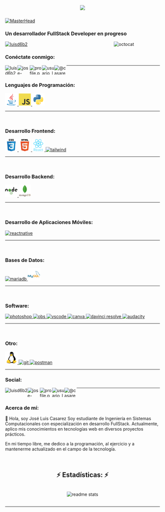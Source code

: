 <h1 align="center">
    <img src="https://readme-typing-svg.herokuapp.com/?font=Righteous&size=35&center=true&vCenter=true&width=500&height=70&duration=4000&lines=¡Hola+!+👋;+Soy+Jose+Luis+Casarez!" />
</h1>

[![MasterHead](https://firebasestorage.googleapis.com/v0/b/flexi-coding.appspot.com/o/dempgi7-520f8d5f-63d4-4453-8822-dbc149ae27f8.gif?alt=media&token=91c0c7b2-93c3-4029-b011-1a8703c5730d)](https://rishavchanda.io)

<h3 align="left">Un desarrollador FullStack Developer en progreso</h3>

<!-- Imagen a la derecha -->
<div align="left">
  <img src="octocat-1723960800093.png" alt="octocat" width="150" align="right">

<p align="left"> <a href="https://twitter.com/luisd6b2" target="blank"><img src="https://img.shields.io/twitter/follow/luisd6b2?logo=twitter&style=for-the-badge" alt="luisd6b2" /></a> </p>

<h3 align="left">Conéctate conmigo:</h3>
<p align="left">
<a href="https://twitter.com/luisd6b2" target="_blank"><img align="left" src="https://raw.githubusercontent.com/rahuldkjain/github-profile-readme-generator/master/src/images/icons/Social/twitter.svg" alt="luisd6b2" height="30" width="40" /></a>
<a href="https://linkedin.com/in/jose-luis-casarez-ortiz-3b641b2a3" target="blank"><img align="left" src="https://raw.githubusercontent.com/rahuldkjain/github-profile-readme-generator/master/src/images/icons/Social/linked-in-alt.svg" alt="jose-luis-casarez-ortiz-3b641b2a3" height="30" width="40" /></a>
<a href="https://fb.com/profile.php?id=61557954865609" target="blank"><img align="left" src="https://raw.githubusercontent.com/rahuldkjain/github-profile-readme-generator/master/src/images/icons/Social/facebook.svg" alt="profile.php?id=61557954865609" height="30" width="40" /></a>
<a href="https://instagram.com/usuario_luis_" target="blank"><img align="left" src="https://raw.githubusercontent.com/rahuldkjain/github-profile-readme-generator/master/src/images/icons/Social/instagram.svg" alt="usuario_luis_" height="30" width="40" /></a>
<a href="https://www.youtube.com/@casarexz" target="blank"><img align="left" src="https://raw.githubusercontent.com/rahuldkjain/github-profile-readme-generator/master/src/images/icons/Social/youtube.svg" alt="@casarexz" height="30" width="40" /></a>
</p>
<hr/>
<br>

<h3 align="left">Lenguajes de Programación:</h3>
<p align="left">
  <a href="https://www.java.com" target="_blank" rel="noreferrer"> <img src="https://raw.githubusercontent.com/devicons/devicon/master/icons/java/java-original.svg" alt="java" width="40" height="40"/> </a> 
  <a href="https://developer.mozilla.org/en-US/docs/Web/JavaScript" target="_blank" rel="noreferrer"> <img src="https://raw.githubusercontent.com/devicons/devicon/master/icons/javascript/javascript-original.svg" alt="javascript" width="40" height="40"/> </a>
  <a href="https://www.python.org" target="_blank" rel="noreferrer"> <img src="https://raw.githubusercontent.com/devicons/devicon/master/icons/python/python-original.svg" alt="python" width="40" height="40"/> </a> 
</p>
<hr/>
<br>

<h3 align="left">Desarrollo Frontend:</h3>
<p align="left">
  <a href="https://www.w3schools.com/css/" target="_blank" rel="noreferrer"> <img src="https://raw.githubusercontent.com/devicons/devicon/master/icons/css3/css3-original-wordmark.svg" alt="css3" width="40" height="40"/> </a> 
  <a href="https://www.w3.org/html/" target="_blank" rel="noreferrer"> <img src="https://raw.githubusercontent.com/devicons/devicon/master/icons/html5/html5-original-wordmark.svg" alt="html5" width="40" height="40"/> </a> 
  <a href="https://reactjs.org/" target="_blank" rel="noreferrer"> <img src="https://raw.githubusercontent.com/devicons/devicon/master/icons/react/react-original-wordmark.svg" alt="react" width="40" height="40"/> </a> 
  <a href="https://tailwindcss.com/" target="_blank" rel="noreferrer"> <img src="https://www.vectorlogo.zone/logos/tailwindcss/tailwindcss-icon.svg" alt="tailwind" width="40" height="40"/> </a>
</p>
<hr/>
<br>

<h3 align="left">Desarrollo Backend:</h3>
<p align="left">
  <a href="https://nodejs.org" target="_blank" rel="noreferrer"> <img src="https://raw.githubusercontent.com/devicons/devicon/master/icons/nodejs/nodejs-original-wordmark.svg" alt="nodejs" width="40" height="40"/> </a> 
  <a href="https://www.mongodb.com/" target="_blank" rel="noreferrer"> <img src="https://raw.githubusercontent.com/devicons/devicon/master/icons/mongodb/mongodb-original-wordmark.svg" alt="mongodb" width="40" height="40"/> </a>
</p>
<hr/>
<br>

<h3 align="left">Desarrollo de Aplicaciones Móviles:</h3>
<p align="left">
  <a href="https://reactnative.dev/" target="_blank" rel="noreferrer"> <img src="https://reactnative.dev/img/header_logo.svg" alt="reactnative" width="40" height="40"/> </a>
</p>
<hr/>
<br>

<h3 align="left">Bases de Datos:</h3>
<p align="left">
  <a href="https://mariadb.org/" target="_blank" rel="noreferrer"> <img src="https://www.vectorlogo.zone/logos/mariadb/mariadb-icon.svg" alt="mariadb" width="40" height="40"/> </a>
  <a href="https://www.mysql.com/" target="_blank" rel="noreferrer"> <img src="https://raw.githubusercontent.com/devicons/devicon/master/icons/mysql/mysql-original-wordmark.svg" alt="mysql" width="40" height="40"/> </a>
</p>
<hr/>
<br>

<h3 align="left">Software:</h3>
<p align="left">
  <a href="https://www.photoshop.com/en" target="_blank" rel="noreferrer"> <img src="https://pngimg.com/uploads/photoshop/photoshop_PNG68.png" alt="photoshop" width="40" height="40"/> </a>
  <a href="https://obsproject.com/" target="_blank" rel="noreferrer"> <img src="https://iconape.com/wp-content/files/ih/122083/png/OBS_Studio_Logo.png" alt="obs" width="40" height="40"/> </a>
  <a href="https://code.visualstudio.com/" target="_blank" rel="noreferrer"> <img src="https://code.visualstudio.com/assets/images/code-stable.png" alt="vscode" width="40" height="40"/> </a>
  <a href="https://www.canva.com/" target="_blank" rel="noreferrer"> <img src="https://freelogopng.com/images/all_img/1656733637logo-canva-png.png" alt="canva" width="40" height="40"/> </a>
  <a href="https://www.blackmagicdesign.com" target="_blank" rel="noreferrer"> <img src="https://static.wikia.nocookie.net/logopedia/images/c/c5/DaVinci_Resolve.png/revision/latest?cb=20230125204839" alt="davinci resolve" width="40" height="40"/> </a>
  <a href="https://www.audacityteam.org/" target="_blank" rel="noreferrer"> <img src="https://upload.wikimedia.org/wikipedia/commons/thumb/f/f6/Audacity_Logo.svg/1280px-Audacity_Logo.svg.png" alt="audacity" width="40" height="40"/> </a>
</p>
<hr/>
<br>

<h3 align="left">Otro:</h3>
<p align="left">
  <a href="https://www.linux.org/" target="_blank" rel="noreferrer"> <img src="https://raw.githubusercontent.com/devicons/devicon/master/icons/linux/linux-original.svg" alt="linux" width="40" height="40"/> </a> 
  <a href="https://git-scm.com/" target="_blank" rel="noreferrer"> <img src="https://www.vectorlogo.zone/logos/git-scm/git-scm-icon.svg" alt="git" width="40" height="40"/> </a>
  <a href="https://postman.com" target="_blank" rel="noreferrer"> <img src="https://www.vectorlogo.zone/logos/getpostman/getpostman-icon.svg" alt="postman" width="40" height="40"/> </a> 
</p>
<hr/>

<h3 align="left">Social:</h3>
<p align="left">
  <a href="https://twitter.com/luisd6b2" target="blank"><img align="left" src="https://img.shields.io/twitter/follow/luisd6b2?logo=twitter&style=for-the-badge" alt="luisd6b2" /></a>
  <a href="https://linkedin.com/in/jose-luis-casarez-ortiz-3b641b2a3" target="blank"><img align="left" src="https://raw.githubusercontent.com/rahuldkjain/github-profile-readme-generator/master/src/images/icons/Social/linked-in-alt.svg" alt="jose-luis-casarez-ortiz-3b641b2a3" height="30" width="40" /></a>
  <a href="https://fb.com/profile.php?id=61557954865609" target="blank"><img align="left" src="https://raw.githubusercontent.com/rahuldkjain/github-profile-readme-generator/master/src/images/icons/Social/facebook.svg" alt="profile.php?id=61557954865609" height="30" width="40" /></a>
  <a href="https://instagram.com/usuario_luis_" target="blank"><img align="left" src="https://raw.githubusercontent.com/rahuldkjain/github-profile-readme-generator/master/src/images/icons/Social/instagram.svg" alt="usuario_luis_" height="30" width="40" /></a>
  <a href="https://www.youtube.com/@casarexz" target="blank"><img align="left" src="https://raw.githubusercontent.com/rahuldkjain/github-profile-readme-generator/master/src/images/icons/Social/youtube.svg" alt="@casarexz" height="30" width="40" /></a>
</p>
<hr/>
<br>

<h3 align="left">Acerca de mí:</h3>
<p align="left">
👋 Hola, soy José Luis Casarez
Soy estudiante de Ingeniería en Sistemas Computacionales con especialización en desarrollo FullStack. Actualmente, aplico mis conocimientos en tecnologías web en diversos proyectos prácticos.

En mi tiempo libre, me dedico a la programación, al ejercicio y a mantenerme actualizado en el campo de la tecnología.
</p>

<br>

<h2 align="center">⚡ Estadísticas: ⚡</h2>
<br>
<div align="center">
  <img width=390 src="https://github-readme-stats.vercel.app/api?username=LuisD6&count_private=true&show_icons=true&theme=react&rank_icon=github&border_radius=10" alt="readme stats" />
  <br/>
</div>

<br/>

<hr/>

<br>
